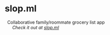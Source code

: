 # slop.ml
&nbsp;&nbsp;Collaborative family/roommate grocery list app  
&nbsp;&nbsp;&nbsp;&nbsp;&nbsp;&nbsp;*Check it out at [slop.ml](http://slop.ml)*  

